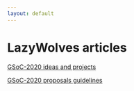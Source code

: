 ```yaml
---
layout: default
---
```


# LazyWolves articles

[GSoC-2020 ideas and projects](./gsoc-2020.html)

[GSoC-2020 proposals guidelines](./gsoc-proposal.html)
